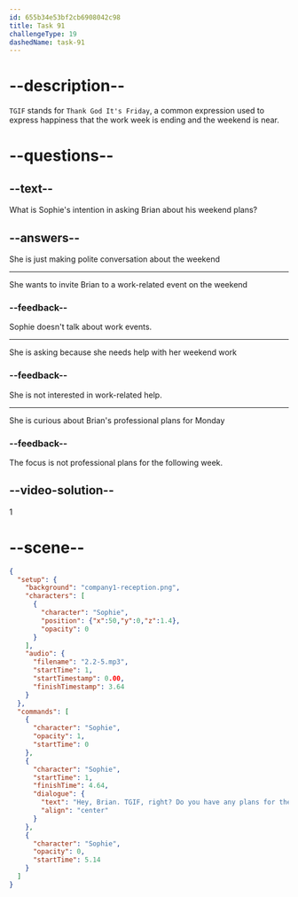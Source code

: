 ```yaml
---
id: 655b34e53bf2cb6908042c98
title: Task 91
challengeType: 19
dashedName: task-91
---
```


<!-- (Audio) Sophie: Hey Brian. TGIF, right? Do you have any plans for the weekend? -->

# --description--

`TGIF` stands for `Thank God It's Friday`, a common expression used to express happiness that the work week is ending and the weekend is near. 

# --questions--

## --text--

What is Sophie's intention in asking Brian about his weekend plans?

## --answers--

She is just making polite conversation about the weekend

---

She wants to invite Brian to a work-related event on the weekend

### --feedback--

Sophie doesn't talk about work events.

---

She is asking because she needs help with her weekend work

### --feedback--

She is not interested in work-related help.

---

She is curious about Brian's professional plans for Monday

### --feedback--

The focus is not professional plans for the following week.

## --video-solution--

1

# --scene--

```json
{
  "setup": {
    "background": "company1-reception.png",
    "characters": [
      {
        "character": "Sophie",
        "position": {"x":50,"y":0,"z":1.4},
        "opacity": 0
      }
    ],
    "audio": {
      "filename": "2.2-5.mp3",
      "startTime": 1,
      "startTimestamp": 0.00,
      "finishTimestamp": 3.64
    }
  },
  "commands": [
    {
      "character": "Sophie",
      "opacity": 1,
      "startTime": 0
    },
    {
      "character": "Sophie",
      "startTime": 1,
      "finishTime": 4.64,
      "dialogue": {
        "text": "Hey, Brian. TGIF, right? Do you have any plans for the weekend?",
        "align": "center"
      }
    },
    {
      "character": "Sophie",
      "opacity": 0,
      "startTime": 5.14
    }
  ]
}
```
